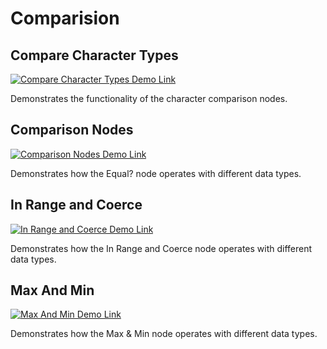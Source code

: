 # Comparision

## Compare Character Types

[![Compare Character Types Demo Link](https://img.shields.io/badge/Details-Demo_Link-green.svg)](https://ni.github.io/webvi-examples/ProgrammingBasics/Comparision/CompareCharacterTypes/Builds/WebApp_Default%20Web%20Server/)

Demonstrates the functionality of the character comparison nodes.

## Comparison Nodes

[![Comparison Nodes Demo Link](https://img.shields.io/badge/Details-Demo_Link-green.svg)](https://ni.github.io/webvi-examples/ProgrammingBasics/Comparision/ComparisonNodes/Builds/WebApp_Default%20Web%20Server/)

Demonstrates how the Equal? node operates with different data types.

## In Range and Coerce

[![In Range and Coerce Demo Link](https://img.shields.io/badge/Details-Demo_Link-green.svg)](https://ni.github.io/webvi-examples/ProgrammingBasics/Comparision/InRangeandCoerce/Builds/WebApp_Default%20Web%20Server/)

Demonstrates how the In Range and Coerce node operates with different data types.

## Max And Min

[![Max And Min Demo Link](https://img.shields.io/badge/Details-Demo_Link-green.svg)](https://ni.github.io/webvi-examples/ProgrammingBasics/Comparision/MaxAndMin/Builds/WebApp_Default%20Web%20Server/)

Demonstrates how the Max & Min node operates with different data types.
